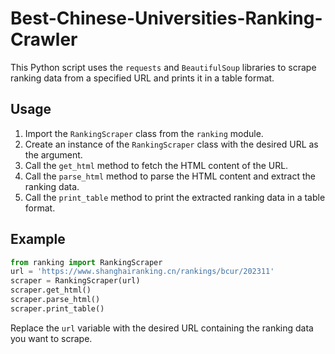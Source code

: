# Best-Chinese-Universities-Ranking-Crawler
This Python script uses the `requests` and `BeautifulSoup` libraries to scrape ranking data from a specified URL and prints it in a table format.
## Usage
1. Import the `RankingScraper` class from the `ranking` module.
2. Create an instance of the `RankingScraper` class with the desired URL as the argument.
3. Call the `get_html` method to fetch the HTML content of the URL.
4. Call the `parse_html` method to parse the HTML content and extract the ranking data.
5. Call the `print_table` method to print the extracted ranking data in a table format.
## Example
```python
from ranking import RankingScraper
url = 'https://www.shanghairanking.cn/rankings/bcur/202311'
scraper = RankingScraper(url)
scraper.get_html()
scraper.parse_html()
scraper.print_table()
```
Replace the `url` variable with the desired URL containing the ranking data you want to scrape.
